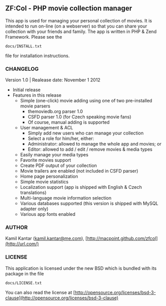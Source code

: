 ## ZF:Col - PHP movie collection manager ##
This app is used for managing your personal collection of movies. 
It is intended to run on-line (on a webserver) so that you can share
your collection with your friends and family. 
The app is written in PHP & Zend Framework. Please see the 

    docs/INSTALL.txt

file for installation instructions.

### CHANGELOG ###
Version 1.0 | Realease date: November 1 2012

* Initial release
* Features in this release
	* Simple (one-click) movie adding using one of two pre-installed movie parsers
		* themoviedb.org parser 1.0
		* CSFD parser 1.0 (for Czech speaking movie fans)
		* Of course, manual adding is supported
	* User management & ACL
        * Simply add new users who can manage your collection
        * Select a role for him/her, either:
        * Administrator: allowed to manage the whole app and movies; or
        * Editor: allowed to add / edit / remove movies & media types
    * Easily manage your media types
    * Favorite movies support
    * Create PDF output of your collection
    * Movie trailers are enabled (not included in CSFD parser)
    * Home page personalization
    * Simple movie statistics
    * Localization support (app is shipped with English & Czech translations)
    * Multi-language movie information selection
    * Various databases supported (this version is shipped with MySQL adapter only)
    * Various app fonts enabled

### AUTHOR ###
Kamil Kantar (kamil.kantar@me.com), [http://macpoint.github.com/zfcol](http://url.com/)

### LICENSE ###
This application is licensed under the new BSD which is bundled with its package
in the file 

	docs/LICENSE.txt
	
You can also read the license at [http://opensource.org/licenses/bsd-3-clause](http://opensource.org/licenses/bsd-3-clause)